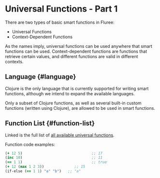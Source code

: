 # Universal Functions - Part 1

There are two types of basic smart functions in Fluree:

- Universal Functions
- Context-Dependent Functions

As the names imply, universal functions can be used anywhere that smart functions can be used. Context-dependent functions are functions that retrieve certain values, and different functions are valid in different contexts.

## Language {#language}

Clojure is the only language that is currently supported for writing smart functions, although we intend to expand the available languages.

Only a subset of Clojure functions, as well as several built-in custom functions (written using Clojure), are allowed to be used in smart functions.

## Function List {#function-list}

Linked is the full list of <a href="/docs/smart-functions#universal-functions" target="_blank">all available universal functions</a>.

Function code examples:

```clojure
(+ 12 5)                                ;; 17
(inc 10)                                ;; 11
(== 1 1)                                ;; true
(+ 12 (max 1 2 3))              ;; 15
(if-else (== 1 1) "a" "b")   ;; "a"
```
